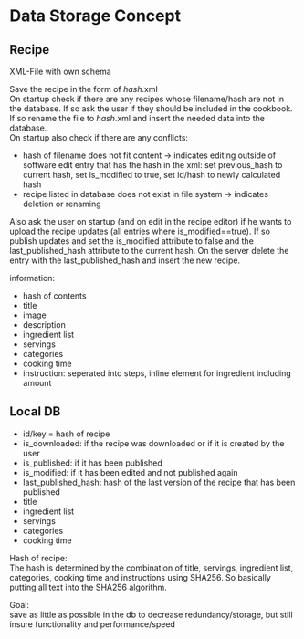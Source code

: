 # Data Storage Concept
## Recipe
XML-File with own schema

Save the recipe in the form of $hash$.xml  
On startup check if there are any recipes whose filename/hash are not in the database.
If so ask the user if they should be included in the cookbook.
If so rename the file to $hash$.xml and insert the needed data into the database.  
On startup also check if there are any conflicts:
- hash of filename does not fit content -> indicates editing outside of software
    edit entry that has the hash in the xml: set previous_hash to current hash, set is_modified to true, set id/hash to newly calculated hash
- recipe listed in database does not exist in file system -> indicates deletion or renaming

Also ask the user on startup (and on edit in the recipe editor) if he wants to upload the recipe updates (all entries where is_modified==true).
If so publish updates and set the is_modified attribute to false and the last_published_hash attribute to the current hash.
On the server delete the entry with the last_published_hash and insert the new recipe.

information:
- hash of contents
- title
- image
- description
- ingredient list
- servings
- categories
- cooking time
- instruction: seperated into steps, inline element for ingredient including amount

## Local DB
- id/key = hash of recipe
- is_downloaded: if the recipe was downloaded or if it is created by the user
- is_published: if it has been published
- is_modified: if it has been edited and not published again
- last_published_hash: hash of the last version of the recipe that has been published
- title
- ingredient list
- servings
- categories
- cooking time

Hash of recipe:  
The hash is determined by the combination of title, servings, ingredient list, categories, cooking time and instructions using SHA256. 
So basically putting all text into the SHA256 algorithm.

Goal:  
save as little as possible in the db to decrease redundancy/storage, but still insure functionality and performance/speed
